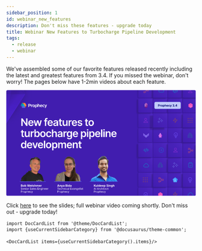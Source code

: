 ```yaml
---
sidebar_position: 1
id: webinar_new_features
description: Don't miss these features - upgrade today
title: Webinar New Features to Turbocharge Pipeline Development
tags:
  - release
  - webinar
---
```


We've assembled some of our favorite features released recently including the latest and greatest features from 3.4. If you missed the webinar, don't worry! The pages below have 1-2min videos about each feature.

![thumbnail](./../img/webinar-Nov-2024-thumbnail.png)

Click [here](./../img/WhatsNewWebinarNov13Slides.pdf) to see the slides; full webinar video coming shortly. Don't miss out - upgrade today!

```mdx-code-block
import DocCardList from '@theme/DocCardList';
import {useCurrentSidebarCategory} from '@docusaurus/theme-common';

<DocCardList items={useCurrentSidebarCategory().items}/>
```
